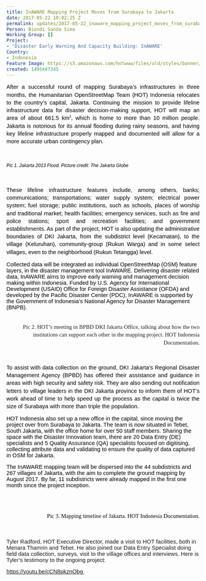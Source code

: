 ```yaml
---
title: InAWARE Mapping Project Moves from Surabaya to Jakarta
date: 2017-05-22 10:02:25 Z
permalink: updates/2017-05-22_inaware_mapping_project_moves_from_surabaya_to_jakarta
Person: Biondi Sanda Sima
Working Group: []
Project:
- 'Disaster Early Warning And Capacity Building: InAWARE'
Country:
- Indonesia
Feature Image: https://s3.amazonaws.com/hotwww/files/old/styles/banner/public/Screen+Shot+2017-05-22+at+4.36.48+PM.png
created: 1495447345
---
```


<p style="line-height: 1.38; margin-top: 0pt; margin-bottom: 0pt; text-align: justify;" dir="ltr"><span style="font-size: 11pt; font-family: Arial; color: #000000; background-color: transparent; font-weight: 400; font-style: normal; font-variant: normal; text-decoration: none; vertical-align: baseline; white-space: pre-wrap;">After a successful round of mapping Surabaya’s infrastructures in three months, the Humanitarian OpenStreetMap Team (HOT) Indonesia relocates to the country’s capital, Jakarta. Continuing the mission to provide lifeline infrastructure data for disaster decision-making support, HOT will map an area of about 661.5 km</span><span style="font-size: 6.6pt; font-family: Arial; color: #000000; background-color: transparent; font-weight: 400; font-style: normal; font-variant: normal; text-decoration: none; vertical-align: super; white-space: pre-wrap;">2</span><span style="font-size: 11pt; font-family: Arial; color: #000000; background-color: transparent; font-weight: 400; font-style: normal; font-variant: normal; text-decoration: none; vertical-align: baseline; white-space: pre-wrap;">, which is home to more than 10 million people. Jakarta is notorious for its annual flooding during rainy seasons, and having key lifeline infrastructure properly mapped and documented will allow for a more accurate urban contingency plan.</span></p><p><strong id="docs-internal-guid-167de966-2f7f-e328-3691-677de47b5d97" style="font-weight: normal;">&nbsp;</strong></p><p style="line-height: 1.38; margin-top: 0pt; margin-bottom: 0pt; text-align: justify;" dir="ltr"><span style="font-size: 11pt; font-family: Arial; color: #000000; background-color: transparent; font-weight: 400; font-style: normal; font-variant: normal; text-decoration: none; vertical-align: baseline; white-space: pre-wrap;"><img style="border: none; transform: rotate(0.00rad); -webkit-transform: rotate(0.00rad);" src="https://lh6.googleusercontent.com/4isrxDkHoXxG0BYH4D2VGslssY0VKeo8It4relSQAqUsKZII5cK6LZxJVDrQjNDfptN1oPJGwIH8HHa3UxgG5TmRGzo6nhJP8VEPWIxJ2tz8bAYhTtFQqAnMzj7kyFEfh5375S2_" alt="" style="width:624px;height:326px"></span></p><p style="line-height: 1.38; margin-top: 0pt; margin-bottom: 0pt; text-align: justify;" dir="ltr"><span style="font-size: 11pt; font-family: Arial; color: #000000; background-color: transparent; font-weight: 400; font-style: normal; font-variant: normal; text-decoration: none; vertical-align: baseline; white-space: pre-wrap;"><span style="font-size: 9pt; font-family: Arial; background-color: transparent; font-style: italic; font-variant-ligatures: normal; font-variant-caps: normal; font-variant-east-asian: normal; font-variant-position: normal;">Pic 1. Jakarta 2013 Flood. Picture credit: The Jakarta Globe</span></span></p><p><strong style="font-weight: normal;">&nbsp;</strong></p><p style="line-height: 1.38; margin-top: 0pt; margin-bottom: 0pt; text-align: justify;" dir="ltr"><span style="font-size: 11pt; font-family: Arial; color: #000000; background-color: transparent; font-weight: 400; font-style: normal; font-variant: normal; text-decoration: none; vertical-align: baseline; white-space: pre-wrap;">These lifeline infrastructure features include, among others, banks; communications; transportations; water supply system; electrical power system; fuel storage; public institutions, such as schools, places of worship and traditional market; health facilities; emergency services, such as fire and police stations; sport and recreation facilities; and government establishments. As part of the project, HOT is also updating the administrative boundaries of DKI Jakarta, from the subdistrict level (Kecamatan), to the village (Keluruhan), community-group (Rukun Warga) and in some select villages, even to the neighborhood (Rukun Tetangga) level. </span></p><p><span style="font-size: 11pt; font-family: Arial; color: #000000; background-color: transparent; font-weight: 400; font-style: normal; font-variant: normal; text-decoration: none; vertical-align: baseline; white-space: pre-wrap;">Collected data will be integrated as individual OpenStreetMap (OSM) feature layers, in the disaster management tool InAWARE. Delivering disaster related data, InAWARE aims to improve early warning and management decision making within Indonesia. Funded by U.S. Agency for International Development (USAID) Office for Foreign Disaster Assistance (OFDA) and developed by the Pacific Disaster Center (PDC), InAWARE is supported by the Government of Indonesia’s National Agency for Disaster Management (BNPB). </span></p><p style="line-height: 1.38; margin-top: 0pt; margin-bottom: 0pt; text-align: justify;" dir="ltr">&nbsp;</p><p style="line-height: 1.38; margin-top: 0pt; margin-bottom: 0pt; text-align: center;" dir="ltr"><span style="font-size: 11pt; font-family: Calibri; color: #222222; background-color: #ffffff; font-weight: 400; font-style: normal; font-variant: normal; text-decoration: none; vertical-align: baseline; white-space: pre-wrap;"><img style="border: none; transform: rotate(0.00rad); -webkit-transform: rotate(0.00rad);" src="https://lh6.googleusercontent.com/tuXykqHCRPmIklLGEvq_3Qt0Q5zqtSKmIk8h77BGMCefpxDpFo7-yMoy8VS0Agpwk3s9oi5GIhCFYAuvPGmgBb-aB-YoAvXIkak_4t-gEu2zwpWtRG3S0jEueiY3gISQwuxSSNl_" alt="" style="width:563px;height:317px"></span></p><p style="line-height: 1.38; margin-top: 0pt; margin-bottom: 0pt; text-align: right;" dir="ltr"><span style="font-size: 11pt; font-family: Calibri; color: #222222; font-style: normal; font-variant-ligatures: normal; font-variant-caps: normal; font-variant-east-asian: normal; font-variant-position: normal; white-space: pre-wrap;">Pic 2. HOT’s meeting in BPBD DKI Jakarta Office, talking about how the two institutions can support each other in the mapping project. HOT Indonesia Documentation.</span></p><p><strong style="font-weight: normal;">&nbsp;</strong></p><p style="line-height: 1.38; margin-top: 0pt; margin-bottom: 0pt; text-align: justify;" dir="ltr"><span style="font-size: 11pt; font-family: Arial; color: #000000; background-color: transparent; font-weight: 400; font-style: normal; font-variant: normal; text-decoration: none; vertical-align: baseline; white-space: pre-wrap;">To assist with data collection on the ground, DKI Jakarta’s Regional Disaster Management Agency (BPBD) has offered their assistance and guidance in areas with high security and safety risk. They are also sending out notification letters to village leaders in the DKI Jakarta province to inform them of HOT’s work ahead of time to help speed up the process as the capital is twice the size of Surabaya with more than triple the population.</span></p><p><span style="font-size: 11pt; font-family: Arial; color: #000000; background-color: transparent; font-weight: 400; font-style: normal; font-variant: normal; text-decoration: none; vertical-align: baseline; white-space: pre-wrap;">HOT Indonesia also set up a new office in the capital, since moving the project over from Surabaya to Jakarta. The team is now situated in Tebet, South Jakarta, with the office home for over 50 staff members. Sharing the space with the Disaster Innovation team, there are 20 Data Entry (DE) specialists and 5 Quality Assurance (QA) specialists focused on digitising, collecting attribute data and validating to ensure the quality of data captured in OSM for Jakarta. </span></p><p><span style="font-size: 11pt; font-family: Arial; color: #000000; background-color: transparent; font-weight: 400; font-style: normal; font-variant: normal; text-decoration: none; vertical-align: baseline; white-space: pre-wrap;">The InAWARE mapping team will be dispersed into the 44 subdistricts and 267 villages of Jakarta, with the aim to complete the ground mapping by August 2017. By far, 11 subdistricts were already mapped in the first one month since the project inception. </span></p><p><strong style="font-weight: normal;"><br><br></strong></p><p style="line-height: 1.38; margin-top: 0pt; margin-bottom: 0pt; text-align: center;" dir="ltr"><span style="font-size: 11pt; font-family: Calibri; color: #222222; background-color: #ffffff; font-weight: 400; font-style: normal; font-variant: normal; text-decoration: none; vertical-align: baseline; white-space: pre-wrap;"><img style="border: none; transform: rotate(0.00rad); -webkit-transform: rotate(0.00rad);" src="https://lh4.googleusercontent.com/t1xJWYVa0b7gSVNpO_w3Nye1jNACbJNkSeiiEuelS75vQ2ice6LtH2EqS8d9LJRuqv52NVuM_AA5MGd_U4kShaUe2VMGMzSP7nnrGISE7_aQlmBTLKEUHLSTWZA_lNl0T52zvTFe" alt="" style="width:605px;height:427px"></span></p><p style="line-height: 1.38; margin-top: 0pt; margin-bottom: 6pt; margin-left: -31.5pt; text-align: right;" dir="ltr"><span style="font-size: 11pt; font-family: Calibri; color: #000000; background-color: transparent; font-weight: 400; font-style: normal; font-variant: normal; text-decoration: none; vertical-align: baseline; white-space: pre-wrap;">Pic 3. Mapping timeline of Jakarta. HOT Indonesia Documentation.</span></p><p><br><br><span style="font-size: 11pt; font-family: Arial; background-color: transparent; font-style: normal; font-variant-ligatures: normal; font-variant-caps: normal; font-variant-east-asian: normal; font-variant-position: normal; white-space: pre-wrap;">Tyler Radford, HOT Executive Director, made a visit to HOT facilities, both in Menara Thamrin and Tebet. He also joined our Data Entry Specialist doing field data collection, surveys, visit to the village offices and interviews. Here is Tyler’s testimony to the ongoing project:</span></p><p><a href="https://youtu.be/cCN8pkznObg" target="_blank"><span style="font-size: 11pt; font-family: Arial; background-color: transparent; font-style: normal; font-variant-ligatures: normal; font-variant-caps: normal; font-variant-east-asian: normal; font-variant-position: normal; white-space: pre-wrap;">https://youtu.be/cCN8pkznObg </span></a></p>
